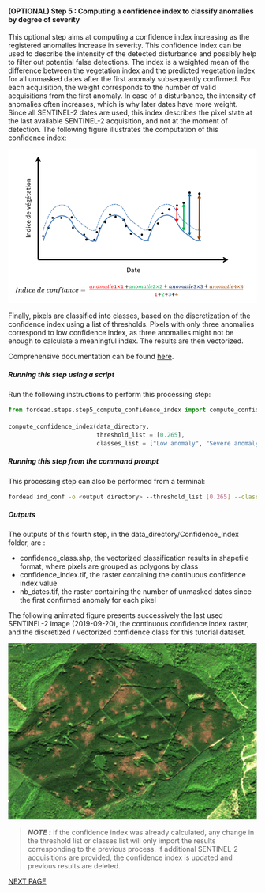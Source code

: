#### (OPTIONAL) Step 5 : Computing a confidence index to classify anomalies by degree of severity

This optional step aims at computing a confidence index increasing as the registered anomalies increase in severity. 
This confidence index can be used to describe the intensity of the detected disturbance and possibly help to filter out potential false detections. 
The index is a weighted mean of the difference between the vegetation index and the predicted vegetation index for all unmasked dates after the first anomaly subsequently confirmed. 
For each acquisition, the weight corresponds to the number of valid acquisitions from the first anomaly. 
In case of a disturbance, the intensity of anomalies often increases, which is why later dates have more weight. 
Since all SENTINEL-2 dates are used, this index describes the pixel state at the last available SENTINEL-2 acquisition, and not at the moment of detection. 
The following figure illustrates the computation of this confidence index:

![graph_ind_conf](../user_guides/english/Diagrams/graph_ind_conf.png "graph_ind_conf")

Finally, pixels are classified into classes, based on the discretization of the confidence index using a list of thresholds. 
Pixels with only three anomalies correspond to low confidence index, as three anomalies might not be enough to calculate a meaningful index. The results are then vectorized.

Comprehensive documentation can be found [here](https://fordead.gitlab.io/fordead_package/docs/user_guides/english/05_compute_confidence/).

##### Running this step using a script

Run the following instructions to perform this processing step:

```python
from fordead.steps.step5_compute_confidence_index import compute_confidence_index

compute_confidence_index(data_directory, 
                         threshold_list = [0.265], 
                         classes_list = ["Low anomaly", "Severe anomaly"])
```

##### Running this step from the command prompt

This processing step can also be performed from a terminal:

```bash
fordead ind_conf -o <output directory> --threshold_list [0.265] --classes_list ["Low anomaly", "Severe anomaly"]
```

##### Outputs

The outputs of this fourth step, in the data_directory/Confidence_Index folder, are :
- confidence_class.shp, the vectorized classification results in shapefile format, where pixels are grouped as polygons by class
- confidence_index.tif, the raster containing the continuous confidence index value
- nb_dates.tif, the raster containing the number of unmasked dates since the first confirmed anomaly for each pixel

The following animated figure presents successively the last used SENTINEL-2 image (2019-09-20), the continuous confidence index raster, and the discretized / vectorized confidence class for this tutorial dataset.

![confidence-2019-09-20](Figures/gif_confidence.gif "confidence-2019-09-20")

> **_NOTE :_** If the confidence index was already calculated, any change in the threshold list or classes list will only import the results corresponding to the previous process. 
If additional SENTINEL-2 acquisitions are provided, the confidence index is updated and previous results are deleted.

[NEXT PAGE](https://fordead.gitlab.io/fordead_package/docs/Tutorial/06_export_results)
